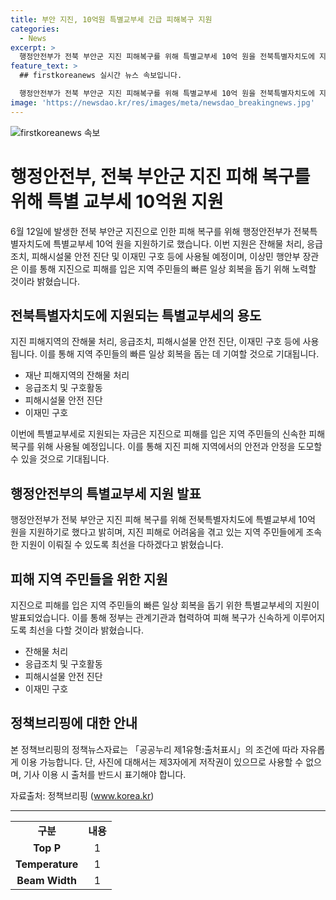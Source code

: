 ```yaml
---
title: 부안 지진, 10억원 특별교부세 긴급 피해복구 지원
categories:
  - News
excerpt: >
  행정안전부가 전북 부안군 지진 피해복구를 위해 특별교부세 10억 원을 전북특별자치도에 지원한다. 이번 지원은 잔해물 처리, 응급조치, 피해시설물 안전 진단, 이재민 구호 등에 활용될 예정이며, 이상민 행안부 장관은 지역 주민들의 빠른 일상 회복을 바란다고 밝혔다. 행정안전부 자연재난실 재난관리정책과로 문의 가능하며, 자료출처는 정책브리핑 (www.korea.kr).
feature_text: >
  ## firstkoreanews 실시간 뉴스 속보입니다.

  행정안전부가 전북 부안군 지진 피해복구를 위해 특별교부세 10억 원을 전북특별자치도에 지원한다. 이번 지원은 잔해물 처리, 응급조치, 피해시설물 안전 진단, 이재민 구호 등에 활용될 예정이며, 이상민 행안부 장관은 지역 주민들의 빠른 일상 회복을 바란다고 밝혔다. 행정안전부 자연재난실 재난관리정책과로 문의 가능하며, 자료출처는 정책브리핑 (www.korea.kr).
image: 'https://newsdao.kr/res/images/meta/newsdao_breakingnews.jpg'
---
```


<p><img src="https://newsdao.kr/res/images/meta/newsdao_breakingnews.jpg" alt="firstkoreanews 속보" /></p>

<h1>행정안전부, 전북 부안군 지진 피해 복구를 위해 특별 교부세 10억원 지원</h1>

<p data-ke-size="size16">6월 12일에 발생한 전북 부안군 지진으로 인한 피해 복구를 위해 행정안전부가 전북특별자치도에 특별교부세 10억 원을 지원하기로 했습니다. 이번 지원은 잔해물 처리, 응급 조치, 피해시설물 안전 진단 및 이재민 구호 등에 사용될 예정이며, 이상민 행안부 장관은 이를 통해 지진으로 피해를 입은 지역 주민들의 빠른 일상 회복을 돕기 위해 노력할 것이라 밝혔습니다.</p>

<h2 data-ke-size="size26">전북특별자치도에 지원되는 특별교부세의 용도</h2>

<p data-ke-size="size16">지진 피해지역의 잔해물 처리, 응급조치, 피해시설물 안전 진단, 이재민 구호 등에 사용됩니다. 이를 통해 지역 주민들의 빠른 일상 회복을 돕는 데 기여할 것으로 기대됩니다.</p>

<ul>
<li>재난 피해지역의 잔해물 처리</li>
<li>응급조치 및 구호활동</li>
<li>피해시설물 안전 진단</li>
<li>이재민 구호</li>
</ul>

<p data-ke-size="size16">이번에 특별교부세로 지원되는 자금은 지진으로 피해를 입은 지역 주민들의 신속한 피해 복구를 위해 사용될 예정입니다. 이를 통해 지진 피해 지역에서의 안전과 안정을 도모할 수 있을 것으로 기대됩니다.</p>

<h2 data-ke-size="size26">행정안전부의 특별교부세 지원 발표</h2>

<p data-ke-size="size16">행정안전부가 전북 부안군 지진 피해 복구를 위해 전북특별자치도에 특별교부세 10억 원을 지원하기로 했다고 밝히며, 지진 피해로 어려움을 겪고 있는 지역 주민들에게 조속한 지원이 이뤄질 수 있도록 최선을 다하겠다고 밝혔습니다.</p>

<h2 data-ke-size="size26">피해 지역 주민들을 위한 지원</h2>

<p data-ke-size="size16">지진으로 피해를 입은 지역 주민들의 빠른 일상 회복을 돕기 위한 특별교부세의 지원이 발표되었습니다. 이를 통해 정부는 관계기관과 협력하여 피해 복구가 신속하게 이루어지도록 최선을 다할 것이라 밝혔습니다.</p>

<ul>
<li>잔해물 처리</li>
<li>응급조치 및 구호활동</li>
<li>피해시설물 안전 진단</li>
<li>이재민 구호</li>
</ul>

<h2 data-ke-size="size26">정책브리핑에 대한 안내</h2>

<p data-ke-size="size16">본 정책브리핑의 정책뉴스자료는 「공공누리 제1유형:출처표시」의 조건에 따라 자유롭게 이용 가능합니다. 단, 사진에 대해서는 제3자에게 저작권이 있으므로 사용할 수 없으며, 기사 이용 시 출처를 반드시 표기해야 합니다.</p>

<p data-ke-size="size16">자료출처: 정책브리핑 (<a href="http://www.korea.kr">www.korea.kr</a>)</p>

<hr>

<table>
<tbody>
<tr>
<td style="text-align: center; height: 17px;"><b>구분</b></td>
<td style="text-align: center; height: 17px;"><b>내용</b></td>
</tr>
<tr>
<td style="text-align: center; height: 17px;"><b>Top P</b></td>
<td style="text-align: center; height: 17px;">1</td>
</tr>
<tr>
<td style="text-align: center; height: 17px;"><b>Temperature</b></td>
<td style="text-align: center; height: 17px;">1</td>
</tr>
<tr>
<td style="text-align: center; height: 17px;"><b>Beam Width</b></td>
<td style="text-align: center; height: 17px;">1</td>
</tr>
</tbody>
</table>

<p data-ke-size="size16">&nbsp;</p>

